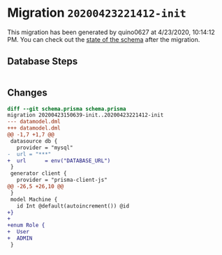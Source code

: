 # Migration `20200423221412-init`

This migration has been generated by quino0627 at 4/23/2020, 10:14:12 PM.
You can check out the [state of the schema](./schema.prisma) after the migration.

## Database Steps

```sql

```

## Changes

```diff
diff --git schema.prisma schema.prisma
migration 20200423150639-init..20200423221412-init
--- datamodel.dml
+++ datamodel.dml
@@ -1,7 +1,7 @@
 datasource db {
   provider = "mysql"
-  url = "***"
+  url      = env("DATABASE_URL")
 }
 generator client {
   provider = "prisma-client-js"
@@ -26,5 +26,10 @@
 }
 model Machine {
   id Int @default(autoincrement()) @id
+}
+
+enum Role {
+  User
+  ADMIN
 }
```


